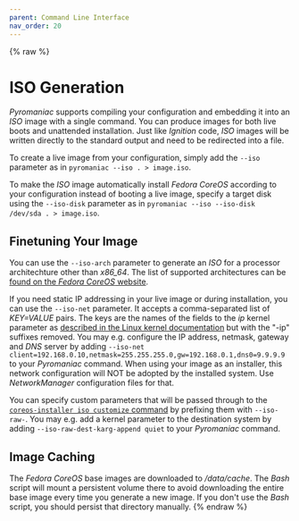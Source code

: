```yaml
---
parent: Command Line Interface
nav_order: 20
---
```


{% raw %}
# ISO Generation
*Pyromaniac* supports compiling your configuration and embedding it into an
*ISO* image with a single command. You can produce images for both live boots
and unattended installation. Just like *Ignition* code, *ISO* images will be
written directly to the standard output and need to be redirected into a file.

To create a live image from your configuration, simply add the `--iso`
parameter as in `pyromaniac --iso . > image.iso`.

To make the *ISO* image automatically install *Fedora CoreOS* according to 
your configuration instead of booting a live image, specify a target disk using
the `--iso-disk` parameter as in `pyromaniac --iso --iso-disk /dev/sda . >
image.iso`.

## Finetuning Your Image
You can use the `--iso-arch` parameter to generate an *ISO* for a processor
architechture other than *x86_64*. The list of supported architectures can be
[found on the *Fedora CoreOS* website][archs].

If you need static IP addressing in your live image or during installation, you
can use the `--iso-net` parameter. It accepts a comma-separated list of
*KEY=VALUE* pairs. The keys are the names of the fields to the *ip* kernel
parameter as [described in the Linux kernel documentation][ip] but with the
"-ip" suffixes removed. You may e.g. configure the IP address, netmask, gateway
and *DNS* server by adding `--iso-net
client=192.168.0.10,netmask=255.255.255.0,gw=192.168.0.1,dns0=9.9.9.9`
to your *Pyromaniac* command. When using your image as an installer, this
network configuration will NOT be adopted by the installed system. Use
*NetworkManager* configuration files for that.

You can specify custom parameters that will be passed through to the
[`coreos-installer iso customize` command][customize] by prefixing them with
`--iso-raw-`. You may e.g. add a kernel parameter to the destination system by
adding `--iso-raw-dest-karg-append quiet` to your *Pyromaniac* command.

[archs]: https://docs.fedoraproject.org/en-US/fedora-coreos/platforms/
[ip]: https://www.kernel.org/doc/Documentation/filesystems/nfs/nfsroot.txt
[customize]: https://coreos.github.io/coreos-installer/cmd/iso/#coreos-installer-iso-customize

## Image Caching
The *Fedora CoreOS* base images are downloaded to */data/cache*. The *Bash*
script will mount a persistent volume there to avoid downloading the entire
base image every time you generate a new image. If you don't use the *Bash*
script, you should persist that directory manually.
{% endraw %}
